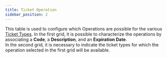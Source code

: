 ```yaml
---
title: Ticket Operation 
sidebar_position: 2
---
```


This table is used to configure which Operations are possible for the various [Ticket Types](/docs/configurations/tables/crm/tickets/ticket-type). In the first grid, it is possible to characterize the operations by associating a **Code**, a **Description**, and an **Expiration Date**.        
In the second grid, it is necessary to indicate the ticket types for which the operation selected in the first grid will be available.
